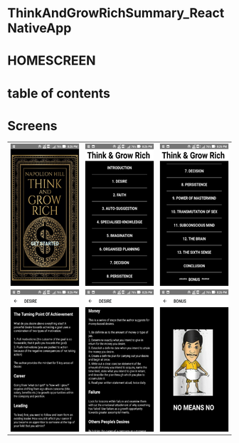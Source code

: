 # ThinkAndGrowRichSummary_ReactNativeApp
# HOMESCREEN
# table of contents
# Screens


 <table style="width:100%">
  <tr>
    <th><img src="./Screenshots/Screenshot_20200601-202602.jpg" width="200" height="320">
</th>
    <th><img src="./Screenshots/Screenshot_20200601-202610.jpg" width="200" height="320">
</th>
    <th><img src="./Screenshots/Screenshot_20200601-202613.jpg" width="200" height="320">
</th>
  </tr>
  <tr>
    <td><img src="./Screenshots/Screenshot_20200601-202620.jpg" width="200" height="320">
</td>
    <td><img src="./Screenshots/Screenshot_20200601-202623.jpg" width="200" height="320">
</td>
    <td><img src="./Screenshots/Screenshot_20200601-202646.jpg" width="200" height="320">
</td>
  </tr>
 
</table> 
